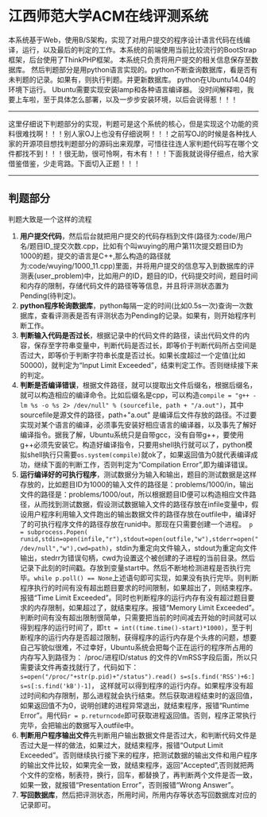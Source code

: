 # 江西师范大学ACM在线评测系统
本系统基于Web，使用B/S架构，实现了对用户提交的程序设计语言代码在线编译，运行，以及最后的判定的工作。本系统的前端使用当前比较流行的BootStrap框架，后台使用了ThinkPHP框架。
本系统只负责将用户提交的相关信息保存至数据库。
然后判题部分是用python语言实现的。python不断查询数据库，看是否有未判题的记录。如果有，则执行判题。并更新数据库。
python在Ubuntu14.04的环境下运行。
Ubuntu需要实现安装lamp和各种语言编译器。
没时间解释啦，我要上车啦，至于具体怎么部署，以及一步步安装环境，以后会说得惹！！！

----------
这里仔细说下判题部分的实现，判题可是这个系统的核心，但是实现这个功能的资料很难找啊！！！别人家OJ上也没有仔细说啊！！！之前写OJ的时候是各种找人家的开源项目想找判题部分的源码出来观摩，可惜往往连人家判题代码写在哪个文件都找不到！！！很无助，很可怜啊，有木有！！！下面我就说得仔细点，给大家借鉴借鉴，少走弯路。下面切入正题！！！

----------
## 判题部分 ##
判题大致是一个这样的流程

1. **用户提交代码**，然后后台就把用户提交的代码存档到文件(路径为:code/用户名/题目ID_提交次数.cpp，比如有个叫wuying的用户第11次提交题目ID为1000的题，提交的语言是C++,那么构造的路径就为:code/wuying/1000\_11.cpp)里面，并将用户提交的信息写入到数据库的评测表(user\_problem)中，比如用户的ID，题目的ID，代码提交时间，题目时间和内存的限制，存储代码文件的路径等等信息，并且将评测状态置为Pending(待判定)。
2. **python程序轮询数据库**，python每隔一定的时间(比如0.5s一次)查询一次数据库，查看评测表是否有评测状态为Pending的记录。如果有，则开始程序判断工作。
3. **判断输入代码是否过长**，根据记录中的代码文件的路径，读出代码文件的内容，保存至字符串变量中，判断代码是否过长，即等价于判断代码所占空间是否过大，即等价于判断字符串长度是否过长。如果长度超过一个定值(比如50000)，就判定为“Input Limit Exceeded”，结束判定工作。否则继续接下来的判定。
4. **判断是否编译错误**，根据文件路径，就可以提取出文件后缀名，根据后缀名，就可以构造相应的编译命令。比如后缀名是cpp，可以构造`compile = "g++ -lm %s -o %s 2> /dev/null" % (sourcefile, path + "/a.out")`，其中sourcefile是源文件的路径，path+"a.out" 是编译后文件存放的路径。不过要实现对某个语言的编译，必须事先安装好相应语言的编译器，以及事先了解好编译指令。据我了解，Ubuntu系统只是自带gcc，没有自带g++，要使用g++必须先安装它。构造好编译指令，只要用shell执行就可以了，python模拟shell执行只需要`os.system(compile)`就ok了，如果返回值为0就代表编译成功，继续下面的判断工作，否则判定为“Compilation Error”,即为编译错误。
5. **运行编译好的可执行程序**，测试数据分为输入和输出，题目的测试数据是这样存放的，比如题目ID为1000的输入文件的路径是：problems/1000/in，输出文件的路径是：problems/1000/out，所以根据题目ID便可以构造相应文件路径，从而找到测试数据，假设测试数据输入文件的路径存放在infile变量中，假设用户程序利用输入文件跑出的输出数据文件的路径存放在outfile中，编译好了的可执行程序文件的路径存放在runid中。那现在只需要创建一个进程。` p = subprocess.Popen( runid,stdin=open(infile,"r"),stdout=open(outfile,"w"),stderr=open("/dev/null","w"),cwd=path)`，stdin为重定向文件输入，stdout为重定向文件输出，stedrr为错误句柄，cwd为设置这个被创建的子进程的当前目录。然后记录下此刻的时间戳。存放到变量start中。然后不断地检测进程是否执行完毕。`while p.poll() == None`上述语句即可实现，如果没有执行完毕。则判断程序执行的时间有没有超出题目要求的时间限制，如果超出了，则结束程序。报错“Time Limit Exceeded”。同时也判断程序的运行内存有没有超过题目要求的内存限制，如果超过了，就结束程序。报错“Memory Limit Exceeded”。判断时间有没有超出限制很简单，只需要把当前的时间减去开始的时间就可以得到程序的运行时间了，即`tt = int((time.time()-start)*1000)`，至于判断程序的运行内存是否超过限制，获得程序的运行内存是个头疼的问题，想要自己写貌似很难，不过幸好，Ubuntu系统会把每个正在运行的程序所占用的内存写入到路径为： /proc/进程ID/status 的文件的VmRSS字段后面，所以只需要读文件再查找就行了，代码如下：`s=open("/proc/"+str(p.pid)+"/status").read()
        s=s[s.find('RSS')+6:]
        s=s[:s.find('kB')-1]`，
这样就可以得到程序的运行内存。如果程序没有超过时间和内存限制，那么进程就会执行结束。然后获取进程结束时的返回值，如果返回值不为0，说明创建的进程异常退出，就结束程序，报错“Runtime Error”。用代码`r = p.returncode`即可获取进程返回值。否则，程序正常执行完毕，会把输出的数据写入outfile中。
6. **判断用户程序输出文件**先判断用户输出数据文件是否过大，和判断代码文件是否过大是一样的做法，如果过大，就结束程序，报错“Output Limit Exceeded”。否则继续执行接下来的程序，把测试数据的输出文件和用户程序的输出文件比较，如果完全一致，就结束程序，返回“Accepted”,否则就把两个文件的空格，制表符，换行，回车，都替换了，再判断两个文件是否一致，如果一致，就报错“Presentation Error”，否则报错“Wrong Answer”。
7. **写回数据库**，然后把评测状态，所用时间，所用内存等状态写回数据库对应的记录即可。




